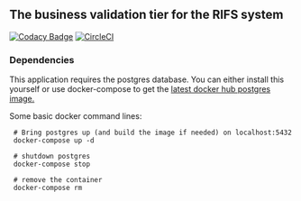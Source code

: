 ## The business validation tier for the RIFS system

[![Codacy Badge](https://api.codacy.com/project/badge/Grade/79c11c91bca345b9857902f637c46d2e)](https://www.codacy.com/app/doug/rifs-business?utm_source=github.com&amp;utm_medium=referral&amp;utm_content=UKGovernmentBEIS/rifs-business&amp;utm_campaign=Badge_Grade)
[![CircleCI](https://circleci.com/gh/UKGovernmentBEIS/rifs-business.svg?style=svg)](https://circleci.com/gh/UKGovernmentBEIS/rifs-business)


### Dependencies

This application requires the postgres database.  You can either install this yourself 
 or use docker-compose to get the [latest docker hub postgres image.](https://hub.docker.com/_/postgres/)
 
 Some basic docker command lines:
 
```
 # Bring postgres up (and build the image if needed) on localhost:5432
 docker-compose up -d

```

```
 # shutdown postgres
 docker-compose stop
```

```
 # remove the container
 docker-compose rm   
```
